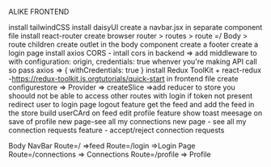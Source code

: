 ALIKE FRONTEND

install tailwindCSS
install daisyUI
create a navbar.jsx in separate component file
install react-router 
create browser router > routes > route =/ Body > route children
create outlet in the body component
create a footer
create a login page
install axios
CORS - intall cors in backend => add middleware to with configuration: origin, credentials: true
whenver you're making API call so pass axios => { withCredentials: true }
install Redux ToolKit + react-redux -https://redux-toolkit.js.orgtutorials/quick-start in frontend file
create configurestore => Provider => createSlice =>add reducer to store
you shoould not be able to access other routes with login
if token  not present redirect user to login page
logout feature
get the feed and add the feed in the store
build userCArd on feed
edit profile feature
show toast meesage on save of profile
new page-see all my connections
new page - see all my connection requests
feature - accept/reject connection requests



Body
    NavBar
    Route=/ =>feed
    Route=/login =>Login Page
    Route=/connections => Connections
    Route=/profile => Profile
